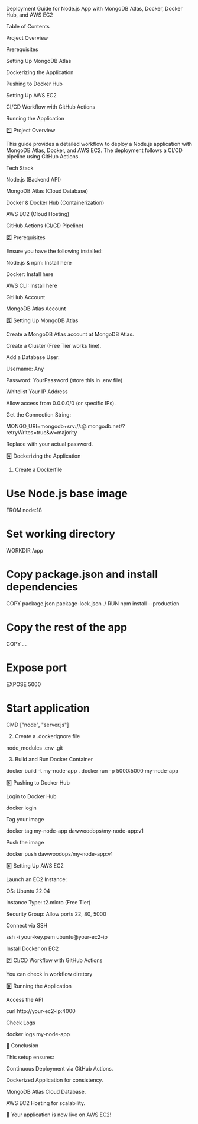Deployment Guide for Node.js App with MongoDB Atlas, Docker, Docker Hub, and AWS EC2

Table of Contents

Project Overview

Prerequisites

Setting Up MongoDB Atlas

Dockerizing the Application

Pushing to Docker Hub

Setting Up AWS EC2

CI/CD Workflow with GitHub Actions

Running the Application

1️⃣ Project Overview

This guide provides a detailed workflow to deploy a Node.js application with MongoDB Atlas, Docker, and AWS EC2. The deployment follows a CI/CD pipeline using GitHub Actions.

Tech Stack

Node.js (Backend API)

MongoDB Atlas (Cloud Database)

Docker & Docker Hub (Containerization)

AWS EC2 (Cloud Hosting)

GitHub Actions (CI/CD Pipeline)

2️⃣ Prerequisites

Ensure you have the following installed:

Node.js & npm: Install here

Docker: Install here

AWS CLI: Install here

GitHub Account

MongoDB Atlas Account

3️⃣ Setting Up MongoDB Atlas

Create a MongoDB Atlas account at MongoDB Atlas.

Create a Cluster (Free Tier works fine).

Add a Database User:

Username:  Any 

Password: YourPassword (store this in .env file)

Whitelist Your IP Address

Allow access from 0.0.0.0/0 (or specific IPs).

Get the Connection String:

MONGO_URI=mongodb+srv://<USERNAME>:<PASSWORD>@<CLUSTER>.mongodb.net/?retryWrites=true&w=majority

Replace <password> with your actual password.

4️⃣ Dockerizing the Application

1. Create a Dockerfile

# Use Node.js base image
FROM node:18

# Set working directory
WORKDIR /app

# Copy package.json and install dependencies
COPY package.json package-lock.json ./
RUN npm install --production

# Copy the rest of the app
COPY . .

# Expose port
EXPOSE 5000

# Start application
CMD ["node", "server.js"]

2. Create a .dockerignore file

node_modules
.env
.git

3. Build and Run Docker Container

docker build -t my-node-app .
docker run -p 5000:5000 my-node-app

5️⃣ Pushing to Docker Hub

Login to Docker Hub

docker login

Tag your image

docker tag my-node-app dawwoodops/my-node-app:v1

Push the image

docker push dawwoodops/my-node-app:v1

6️⃣ Setting Up AWS EC2

Launch an EC2 Instance:

OS: Ubuntu 22.04

Instance Type: t2.micro (Free Tier)

Security Group: Allow ports 22, 80, 5000

Connect via SSH

ssh -i your-key.pem ubuntu@your-ec2-ip

Install Docker on EC2


7️⃣ CI/CD Workflow with GitHub Actions

You can check in workflow diretory



8️⃣ Running the Application

Access the API

curl http://your-ec2-ip:4000

Check Logs

docker logs my-node-app

🎯 Conclusion

This setup ensures:

Continuous Deployment via GitHub Actions.

Dockerized Application for consistency.

MongoDB Atlas Cloud Database.

AWS EC2 Hosting for scalability.

🚀 Your application is now live on AWS EC2!

